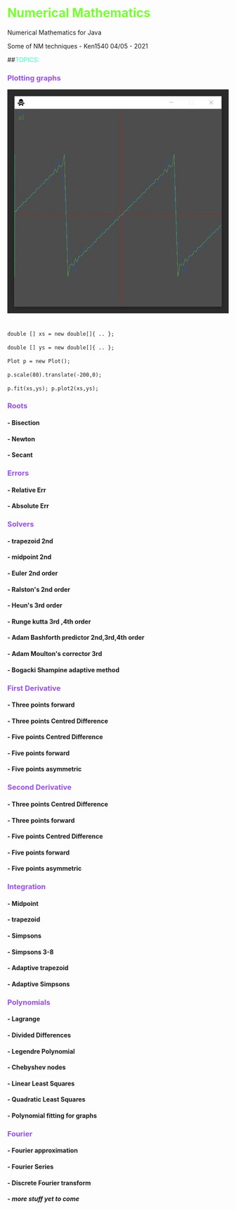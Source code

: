 # <h style="color:#77FF33">Numerical Mathematics</h>
Numerical Mathematics for Java


Some of NM techniques - Ken1540 04/05 - 2021


##<h style="color:#33ffcc">TOPICS:</h>


<h3 style="color:#984EEC">Plotting graphs </h>


![What is this](ss2.jpg?raw=false "Plot")

###### 
`double [] xs = new double[]{ .. };`

`double [] ys = new double[]{ .. };`

`Plot p = new Plot();`

`p.scale(80).translate(-200,0);`

`p.fit(xs,ys); p.plot2(xs,ys);`




<h3 style="color:#984EEC">Roots</h3>

#### - Bisection
#### - Newton
#### - Secant


<h3 style="color:#984EEC">Errors</h3>

#### - Relative Err 
#### - Absolute Err

<h3 style="color:#984EEC">Solvers </h3>

#### - trapezoid 2nd
#### - midpoint 2nd
#### - Euler 2nd order
#### - Ralston's 2nd order
#### - Heun's 3rd order
#### - Runge kutta 3rd ,4th order
#### - Adam Bashforth predictor 2nd,3rd,4th order
#### - Adam Moulton's corrector 3rd 
#### - Bogacki Shampine adaptive method


<h3 style="color:#984EEC">First Derivative  </h3>

#### - Three points forward 
#### - Three points Centred Difference
#### - Five points Centred Difference
#### - Five points forward
#### - Five points asymmetric

<h3 style="color:#984EEC">Second Derivative  </h3>

#### - Three points Centred Difference
#### - Three points forward
#### - Five points Centred Difference
#### - Five points forward
#### - Five points asymmetric


<h3 style="color:#984EEC">Integration </h>

#### - Midpoint
#### - trapezoid
#### - Simpsons
#### - Simpsons 3-8 
#### - Adaptive trapezoid
#### - Adaptive Simpsons


<h3 style="color:#984EEC">Polynomials </h>

#### - Lagrange
#### - Divided Differences
#### - Legendre Polynomial
#### - Chebyshev nodes
#### - Linear Least Squares
#### - Quadratic Least Squares
#### - Polynomial fitting for graphs


<h3 style="color:#984EEC">Fourier </h>

#### - Fourier approximation
#### - Fourier Series
#### - Discrete Fourier transform


##### - _more stuff yet to come_

